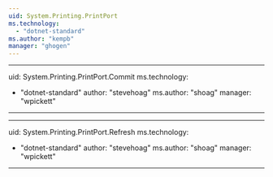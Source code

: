 ```yaml
---
uid: System.Printing.PrintPort
ms.technology: 
  - "dotnet-standard"
ms.author: "kempb"
manager: "ghogen"
---
```


---
uid: System.Printing.PrintPort.Commit
ms.technology: 
  - "dotnet-standard"
author: "stevehoag"
ms.author: "shoag"
manager: "wpickett"
---

---
uid: System.Printing.PrintPort.Refresh
ms.technology: 
  - "dotnet-standard"
author: "stevehoag"
ms.author: "shoag"
manager: "wpickett"
---

